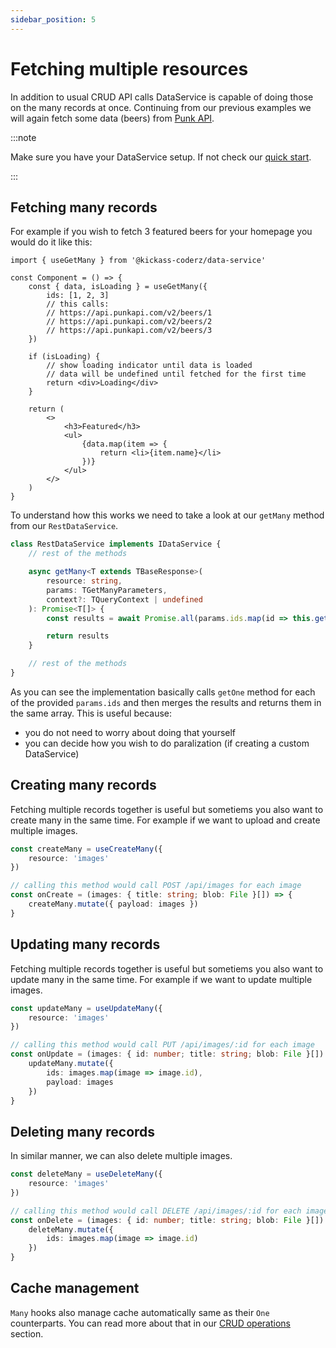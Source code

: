 ```yaml
---
sidebar_position: 5
---
```


# Fetching multiple resources

In addition to usual CRUD API calls DataService is capable of doing those on the many records at once. Continuing from our previous examples we will again fetch some data (beers) from [Punk API](https://punkapi.com/documentation/v2).

:::note

Make sure you have your DataService setup. If not check our [quick start](/docs/data-service/quick-start#using-dataservice).

:::

## Fetching many records

For example if you wish to fetch 3 featured beers for your homepage you would do it like this:

```tsx
import { useGetMany } from '@kickass-coderz/data-service'

const Component = () => {
    const { data, isLoading } = useGetMany({
        ids: [1, 2, 3]
        // this calls:
        // https://api.punkapi.com/v2/beers/1
        // https://api.punkapi.com/v2/beers/2
        // https://api.punkapi.com/v2/beers/3
    })

    if (isLoading) {
        // show loading indicator until data is loaded
        // data will be undefined until fetched for the first time
        return <div>Loading</div>
    }

    return (
        <>
            <h3>Featured</h3>
            <ul>
                {data.map(item => {
                    return <li>{item.name}</li>
                })}
            </ul>
        </>
    )
}
```

To understand how this works we need to take a look at our `getMany` method from our `RestDataService`.

```ts
class RestDataService implements IDataService {
    // rest of the methods

    async getMany<T extends TBaseResponse>(
        resource: string,
        params: TGetManyParameters,
        context?: TQueryContext | undefined
    ): Promise<T[]> {
        const results = await Promise.all(params.ids.map(id => this.getOne<T>(resource, { id })))

        return results
    }

    // rest of the methods
}
```

As you can see the implementation basically calls `getOne` method for each of the provided `params.ids` and then merges the results and returns them in the same array. This is useful because:

-   you do not need to worry about doing that yourself
-   you can decide how you wish to do paralization (if creating a custom DataService)

## Creating many records

Fetching multiple records together is useful but sometiems you also want to create many in the same time. For example if we want to upload and create multiple images.

```ts
const createMany = useCreateMany({
    resource: 'images'
})

// calling this method would call POST /api/images for each image
const onCreate = (images: { title: string; blob: File }[]) => {
    createMany.mutate({ payload: images })
}
```

## Updating many records

Fetching multiple records together is useful but sometiems you also want to update many in the same time. For example if we want to update multiple images.

```ts
const updateMany = useUpdateMany({
    resource: 'images'
})

// calling this method would call PUT /api/images/:id for each image
const onUpdate = (images: { id: number; title: string; blob: File }[]) => {
    updateMany.mutate({
        ids: images.map(image => image.id),
        payload: images
    })
}
```

## Deleting many records

In similar manner, we can also delete multiple images.

```ts
const deleteMany = useDeleteMany({
    resource: 'images'
})

// calling this method would call DELETE /api/images/:id for each image
const onDelete = (images: { id: number; title: string; blob: File }[]) => {
    deleteMany.mutate({
        ids: images.map(image => image.id)
    })
}
```

## Cache management

`Many` hooks also manage cache automatically same as their `One` counterparts. You can read more about that in our [CRUD operations](/docs/data-service/crud-operations) section.
